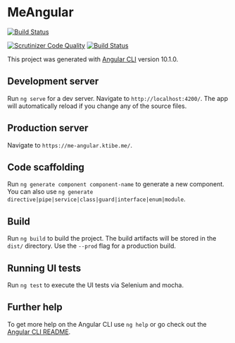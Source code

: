 # MeAngular

[![Build Status](https://travis-ci.org/kati18/jsramverk-frontend.svg?branch=master)](https://travis-ci.org/kati18/jsramverk-frontend)

[![Scrutinizer Code Quality](https://scrutinizer-ci.com/g/kati18/jsramverk-frontend/badges/quality-score.png?b=master)](https://scrutinizer-ci.com/g/kati18/jsramverk-frontend/?branch=master)
[![Build Status](https://scrutinizer-ci.com/g/kati18/jsramverk-frontend/badges/build.png?b=master)](https://scrutinizer-ci.com/g/kati18/jsramverk-frontend/build-status/master)

This project was generated with [Angular CLI](https://github.com/angular/angular-cli) version 10.1.0.

## Development server

Run `ng serve` for a dev server. Navigate to `http://localhost:4200/`. The app will automatically reload if you change any of the source files.

## Production server

Navigate to `https://me-angular.ktibe.me/`.

## Code scaffolding

Run `ng generate component component-name` to generate a new component. You can also use `ng generate directive|pipe|service|class|guard|interface|enum|module`.

## Build

Run `ng build` to build the project. The build artifacts will be stored in the `dist/` directory. Use the `--prod` flag for a production build.

## Running UI tests

Run `ng test` to execute the UI tests via Selenium and mocha.

## Further help

To get more help on the Angular CLI use `ng help` or go check out the [Angular CLI README](https://github.com/angular/angular-cli/blob/master/README.md).
